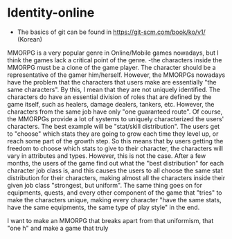 # Identity-online

* The basics of git can be found in
https://git-scm.com/book/ko/v1/ (Korean)

MMORPG is a very popular genre in Online/Mobile games nowadays, but I think the games lack a critical point of the genre.
-the characters inside the MMORPG must be a clone of the game player. The character should be a representative of the gamer
him/herself. However, the MMORPGs nowadays have the problem that the characters that users make are essentially "the same characters".
By this, I mean that they are not uniquely identified. The characters do have an essential division of roles that are defined by
the game itself, such as healers, damage dealers, tankers, etc. However, the characters from the same job have only "one guaranteed route".
Of course, the MMORPGs provide a lot of systems to uniquely characterized the users' characters. The best example will be "stat/skill distribution".
The users get to "choose" which stats they are going to grow each time they level up, or reach some part of the growth step. So this means
that by users getting the freedom to choose which stats to give to their character, the characters will vary in attributes and types.
However, this is not the case. After a few months, the users of the game find out what the "best distribution" for each character job class
is, and this causes the users to all choose the same stat distribution for their characters, making almost all the characters inside their
given job class "strongest, but uniform". The same thing goes on for equipments, quests, and every other component of the game that "tries"
to make the characters unique, making every character "have the same stats, have the same equipments, the same type of play style" in the end.

I want to make an MMORPG that breaks apart from that uniformism, that "one h" and make a game that truly
